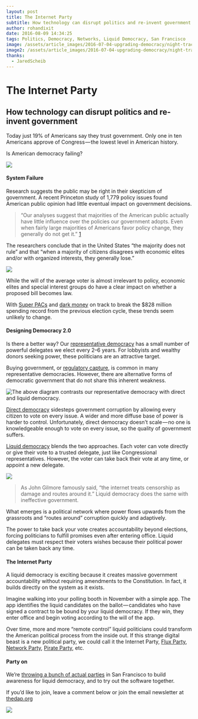 ```yaml
---
layout: post
title: The Internet Party
subtitle: How technology can disrupt politics and re-invent government
author: rohandixit
date: 2016-08-09 14:34:25
tags: Politics, Democracy, Networks, Liquid Democracy, San Francisco
image: /assets/article_images/2016-07-04-upgrading-democracy/night-track.JPG
image2: /assets/article_images/2016-07-04-upgrading-democracy/night-track-mobile.JPG
thanks:
  - JaredScheib
---
```


# The Internet Party

## How technology can disrupt politics and re-invent government

Today just 19% of Americans say they trust government. Only one in ten Americans approve of Congress — the lowest level in American history.

Is American democracy failing?

![](/assets/article_images/2016-08-09-the-internet-party/trust-in-government-over-time.png)

#### System Failure

Research suggests the public may be right in their skepticism of government. A recent Princeton study of 1,779 policy issues found American public opinion had little eventual impact on government decisions.

> “Our analyses suggest that majorities of the American public actually have little influence over the policies our government adopts. Even when fairly large majorities of Americans favor policy change, they generally do not get it.” [1](https://scholar.princeton.edu/sites/default/files/mgilens/files/gilens_and_page_2014_-testing_theories_of_american_politics.doc.pdf)

The researchers conclude that in the United States “the majority does not rule” and that “when a majority of citizens disagrees with economic elites and/or with organized interests, they generally lose.”

![](/assets/article_images/2016-08-09-the-internet-party/preferences-vs-probability-of-adoption.png)

While the will of the average voter is almost irrelevant to policy, economic elites and special interest groups do have a clear impact on whether a proposed bill becomes law.

With [Super PACs](https://www.washingtonpost.com/politics/the-new-gilded-age-close-to-half-of-all-super-pac-money-comes-from-50-donors/2016/04/15/63dc363c-01b4-11e6-9d36-33d198ea26c5_story.html) and [dark money](https://www.opensecrets.org/outsidespending/nonprof_summ.php?cycle=2016&type=type&range=ytd) on track to break the $828 million spending record from the previous election cycle, these trends seem unlikely to change.

#### Designing Democracy 2.0

Is there a better way? Our [representative democracy](https://en.wikipedia.org/wiki/Representative_democracy) has a small number of powerful delegates we elect every 2–6 years. For lobbyists and wealthy donors seeking power, these politicians are an attractive target.

Buying government, or [regulatory capture](https://en.wikipedia.org/wiki/Regulatory_capture), is common in many representative democracies. However, there are alternative forms of democratic government that do not share this inherent weakness.

![The above diagram contrasts our representative democracy with direct and liquid democracy.](/assets/article_images/2016-08-09-the-internet-party/diagrams-direct-vs-representative-vs-liquid.png)

[Direct democracy](https://en.wikipedia.org/wiki/Direct_democracy) sidesteps government corruption by allowing every citizen to vote on every issue. A wider and more diffuse base of power is harder to control. Unfortunately, direct democracy doesn’t scale — no one is knowledgeable enough to vote on every issue, so the quality of government suffers.

[Liquid democracy](https://en.wikipedia.org/wiki/Delegative_democracy) blends the two approaches. Each voter can vote directly or give their vote to a trusted delegate, just like Congressional representatives. However, the voter can take back their vote at any time, or appoint a new delegate.

![](/assets/article_images/2016-08-09-the-internet-party/delegation-chain.jpeg)

> As John Gilmore famously said, “the internet treats censorship as damage and routes around it.” Liquid democracy does the same with ineffective government.

What emerges is a political network where power flows upwards from the grassroots and “routes around” corruption quickly and adaptively.

The power to take back your vote creates accountability beyond elections, forcing politicians to fulfill promises even after entering office. Liquid delegates must respect their voters wishes because their political power can be taken back any time.

#### The Internet Party

A liquid democracy is exciting because it creates massive government accountability without requiring amendments to the Constitution. In fact, it builds directly on the system as it exists.

Imagine walking into your polling booth in November with a simple app. The app identifies the liquid candidates on the ballot — candidates who have signed a contract to be bound by your liquid democracy. If they win, they enter office and begin voting according to the will of the app.

Over time, more and more “remote control” liquid politicians could transform the American political process from the inside out. If this strange digital beast is a new political party, we could call it the Internet Party, [Flux Party](https://voteflux.org/), [Network Party](https://medium.com/@jordangreenhall/we-can-restore-democracy-by-disrupting-politics-here-is-how-c9d514a8c194#.2q791917z), [Pirate Party](http://techpresident.com/news/wegov/22154/how-german-pirate-partys-liquid-democracy-works), etc.

#### Party on

We’re [throwing a bunch of actual parties](https://thedap.org/) in San Francisco to build awareness for liquid democracy, and to try out the software together.

If you’d like to join, leave a comment below or join the email newsletter at [thedap.org](https://thedap.org/)

![](/assets/article_images/2016-08-09-the-internet-party/party-on.jpeg)
